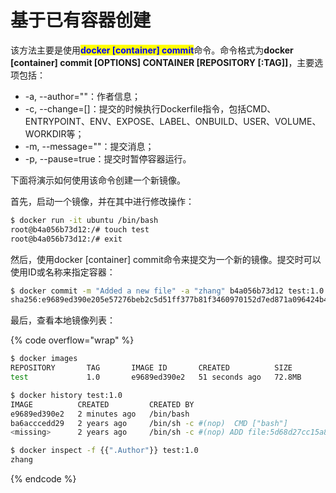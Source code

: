 # 基于已有容器创建

该方法主要是使用<mark style="color:blue;">**docker \[container] commit**</mark>命令。命令格式为**docker \[container] commit \[OPTIONS] CONTAINER \[REPOSITORY \[:TAG]]**，主要选项包括：

* \-a, --author=""：作者信息；
* \-c, --change=\[]：提交的时候执行Dockerfile指令，包括CMD、ENTRYPOINT、ENV、EXPOSE、LABEL、ONBUILD、USER、VOLUME、WORKDIR等；
* \-m, --message=""：提交消息；
* \-p, --pause=true：提交时暂停容器运行。

下面将演示如何使用该命令创建一个新镜像。

首先，启动一个镜像，并在其中进行修改操作：

```bash
$ docker run -it ubuntu /bin/bash
root@b4a056b73d12:/# touch test 
root@b4a056b73d12:/# exit
```

然后，使用docker \[container] commit命令来提交为一个新的镜像。提交时可以使用ID或名称来指定容器：

```bash
$ docker commit -m "Added a new file" -a "zhang" b4a056b73d12 test:1.0
sha256:e9689ed390e205e57276beb2c5d51ff377b81f3460970152d7ed871a096424b4
```

最后，查看本地镜像列表：

{% code overflow="wrap" %}
```bash
$ docker images
REPOSITORY       TAG       IMAGE ID       CREATED          SIZE
test             1.0       e9689ed390e2   51 seconds ago   72.8MB

$ docker history test:1.0
IMAGE          CREATED         CREATED BY                                       SIZE      COMMENT
e9689ed390e2   2 minutes ago   /bin/bash                                        16B       Added a new file
ba6acccedd29   2 years ago     /bin/sh -c #(nop)  CMD ["bash"]                  0B        
<missing>      2 years ago     /bin/sh -c #(nop) ADD file:5d68d27cc15a80653…   72.8MB

$ docker inspect -f {{".Author"}} test:1.0
zhang
```
{% endcode %}
